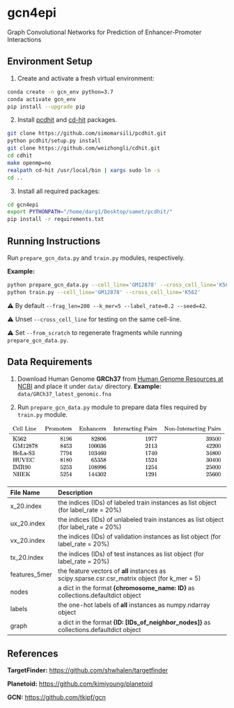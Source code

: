# gcn4epi
Graph Convolutional Networks for Prediction of Enhancer-Promoter Interactions

## Environment Setup

1. Create and activate a fresh virtual environment:

```bash
conda create -n gcn_env python=3.7
conda activate gcn_env
pip install --upgrade pip
```

2. Install [pcdhit](https://github.com/simomarsili/pcdhit) and [cd-hit](https://github.com/weizhongli/cdhit) packages.

```bash
git clone https://github.com/simomarsili/pcdhit.git
python pcdhit/setup.py install
git clone https://github.com/weizhongli/cdhit.git
cd cdhit
make openmp=no
realpath cd-hit /usr/local/bin | xargs sudo ln -s
cd ..
```

3. Install all required packages:
```bash
cd gcn4epi
export PYTHONPATH="/home/darg1/Desktop/samet/pcdhit/"
pip install -r requirements.txt
```

## Running Instructions

Run `prepare_gcn_data.py` and `train.py` modules, respectively.

**Example:**
```bash
python prepare_gcn_data.py --cell_line='GM12878' --cross_cell_line='K562' --balanced
python train.py --cell_line='GM12878' --cross_cell_line='K562'
```
:warning: By default `--frag_len=200 --k_mer=5 --label_rate=0.2 --seed=42`.

:warning: Unset `--cross_cell_line` for testing on the same cell-line.

:warning: Set `--from_scratch` to regenerate fragments while running `prepare_gcn_data.py`.


## Data Requirements

1. Download Human Genome **GRCh37** from [Human Genome Resources at NCBI](https://www.ncbi.nlm.nih.gov/projects/genome/guide/human/index.shtml) and place it under `data/` directory. **Example:** `data/GRCh37_latest_genomic.fna`

2. Run `prepare_gcn_data.py` module to prepare data files required by `train.py` module.

![CELL LINES](cell_lines.png)

| **File Name** | **Description** |
| :--           | :--             |
| x_20.index   | the indices (IDs) of labeled train instances as list object (for label_rate = 20%) |
| ux_20.index  | the indices (IDs) of unlabeled train instances as list object (for label_rate = 20%) |
| vx_20.index  | the indices (IDs) of validation instances as list object (for label_rate = 20%) |
| tx_20.index  | the indices (IDs) of test instances as list object (for label_rate = 20%) |
| features_5mer | the feature vectors of **all** instances as scipy.sparse.csr.csr_matrix object (for k_mer = 5) |
| nodes         | a dict in the format **{chromosome_name: ID}** as collections.defaultdict object |
| labels        | the one-hot labels of **all** instances as numpy.ndarray object |
| graph         | a dict in the format **{ID: [IDs_of_neighbor_nodes]}** as collections.defaultdict object |


## References

**TargetFinder:** https://github.com/shwhalen/targetfinder

**Planetoid:** https://github.com/kimiyoung/planetoid

**GCN:** https://github.com/tkipf/gcn

